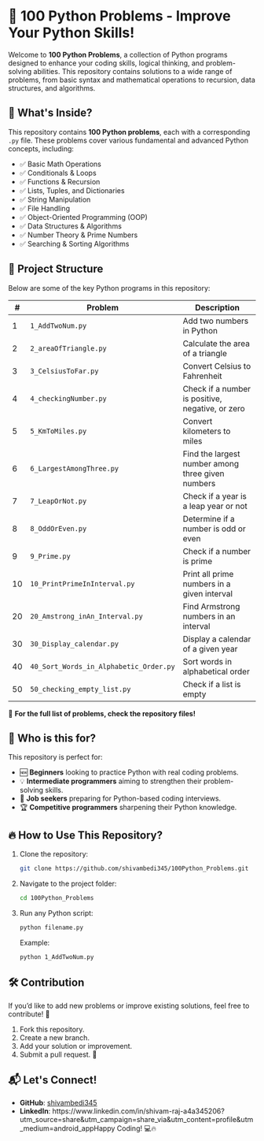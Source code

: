 # 🚀 100 Python Problems - Improve Your Python Skills!

Welcome to **100 Python Problems**, a collection of Python programs designed to enhance your coding skills, logical thinking, and problem-solving abilities. This repository contains solutions to a wide range of problems, from basic syntax and mathematical operations to recursion, data structures, and algorithms.

## 📌 What's Inside?

This repository contains **100 Python problems**, each with a corresponding `.py` file. These problems cover various fundamental and advanced Python concepts, including:

- ✅ Basic Math Operations
- ✅ Conditionals & Loops
- ✅ Functions & Recursion
- ✅ Lists, Tuples, and Dictionaries
- ✅ String Manipulation
- ✅ File Handling
- ✅ Object-Oriented Programming (OOP)
- ✅ Data Structures & Algorithms
- ✅ Number Theory & Prime Numbers
- ✅ Searching & Sorting Algorithms

## 📂 Project Structure

Below are some of the key Python programs in this repository:

| #  | Problem                                | Description                                       |
| -- | -------------------------------------- | ------------------------------------------------- |
| 1  | `1_AddTwoNum.py`                       | Add two numbers in Python                         |
| 2  | `2_areaOfTriangle.py`                  | Calculate the area of a triangle                  |
| 3  | `3_CelsiusToFar.py`                    | Convert Celsius to Fahrenheit                     |
| 4  | `4_checkingNumber.py`                  | Check if a number is positive, negative, or zero  |
| 5  | `5_KmToMiles.py`                       | Convert kilometers to miles                       |
| 6  | `6_LargestAmongThree.py`               | Find the largest number among three given numbers |
| 7  | `7_LeapOrNot.py`                       | Check if a year is a leap year or not             |
| 8  | `8_OddOrEven.py`                       | Determine if a number is odd or even              |
| 9  | `9_Prime.py`                           | Check if a number is prime                        |
| 10 | `10_PrintPrimeInInterval.py`           | Print all prime numbers in a given interval       |
| 20 | `20_Amstrong_inAn_Interval.py`         | Find Armstrong numbers in an interval             |
| 30 | `30_Display_calendar.py`               | Display a calendar of a given year                |
| 40 | `40_Sort_Words_in_Alphabetic_Order.py` | Sort words in alphabetical order                  |
| 50 | `50_checking_empty_list.py`            | Check if a list is empty                          |

📌 **For the full list of problems, check the repository files!**

## 🎯 Who is this for?

This repository is perfect for:

- 🆕 **Beginners** looking to practice Python with real coding problems.
- 💡 **Intermediate programmers** aiming to strengthen their problem-solving skills.
- 🎯 **Job seekers** preparing for Python-based coding interviews.
- 🏆 **Competitive programmers** sharpening their Python knowledge.

## 🔥 How to Use This Repository?

1. Clone the repository:
   ```bash
   git clone https://github.com/shivambedi345/100Python_Problems.git
   ```
2. Navigate to the project folder:
   ```bash
   cd 100Python_Problems
   ```
3. Run any Python script:
   ```bash
   python filename.py
   ```
   Example:
   ```bash
   python 1_AddTwoNum.py
   ```

## 🛠️ Contribution

If you’d like to add new problems or improve existing solutions, feel free to contribute! 🚀

1. Fork this repository.
2. Create a new branch.
3. Add your solution or improvement.
4. Submit a pull request. 🎉

## 📬 Let's Connect!

- **GitHub**: [shivambedi345](https://github.com/shivambedi345)
- **LinkedIn**: https\://www\.linkedin.com/in/shivam-raj-a4a345206?utm\_source=share&utm\_campaign=share\_via&utm\_content=profile&utm\_medium=android\_appHappy Coding! 💻🔥


